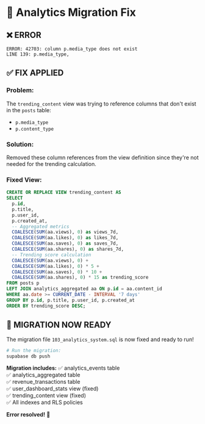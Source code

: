 # 🔧 Analytics Migration Fix

## ❌ ERROR
```
ERROR: 42703: column p.media_type does not exist
LINE 139: p.media_type,
```

## ✅ FIX APPLIED

### **Problem:**
The `trending_content` view was trying to reference columns that don't exist in the `posts` table:
- `p.media_type`
- `p.content_type`

### **Solution:**
Removed these column references from the view definition since they're not needed for the trending calculation.

### **Fixed View:**
```sql
CREATE OR REPLACE VIEW trending_content AS
SELECT 
  p.id,
  p.title,
  p.user_id,
  p.created_at,
  -- Aggregated metrics
  COALESCE(SUM(aa.views), 0) as views_7d,
  COALESCE(SUM(aa.likes), 0) as likes_7d,
  COALESCE(SUM(aa.saves), 0) as saves_7d,
  COALESCE(SUM(aa.shares), 0) as shares_7d,
  -- Trending score calculation
  COALESCE(SUM(aa.views), 0) + 
  COALESCE(SUM(aa.likes), 0) * 5 + 
  COALESCE(SUM(aa.saves), 0) * 10 + 
  COALESCE(SUM(aa.shares), 0) * 15 as trending_score
FROM posts p
LEFT JOIN analytics_aggregated aa ON p.id = aa.content_id
WHERE aa.date >= CURRENT_DATE - INTERVAL '7 days'
GROUP BY p.id, p.title, p.user_id, p.created_at
ORDER BY trending_score DESC;
```

## 🚀 MIGRATION NOW READY

The migration file `103_analytics_system.sql` is now fixed and ready to run!

```bash
# Run the migration:
supabase db push
```

**Migration includes:**
✅ analytics_events table  
✅ analytics_aggregated table  
✅ revenue_transactions table  
✅ user_dashboard_stats view (fixed)  
✅ trending_content view (fixed)  
✅ All indexes and RLS policies  

**Error resolved!** 🎉

